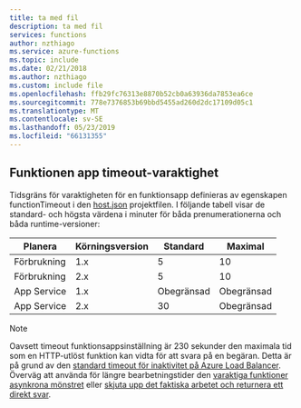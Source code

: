 ```yaml
---
title: ta med fil
description: ta med fil
services: functions
author: nzthiago
ms.service: azure-functions
ms.topic: include
ms.date: 02/21/2018
ms.author: nzthiago
ms.custom: include file
ms.openlocfilehash: ffb29fc76313e8870b52cb0a63936da7853ea6ce
ms.sourcegitcommit: 778e7376853b69bbd5455ad260d2dc17109d05c1
ms.translationtype: MT
ms.contentlocale: sv-SE
ms.lasthandoff: 05/23/2019
ms.locfileid: "66131355"
---
```

## <a name="timeout"></a>Funktionen app timeout-varaktighet 

Tidsgräns för varaktigheten för en funktionsapp definieras av egenskapen functionTimeout i den [host.json](../articles/azure-functions/functions-host-json.md#functiontimeout) projektfilen. I följande tabell visar de standard- och högsta värdena i minuter för båda prenumerationerna och båda runtime-versioner:

| Planera | Körningsversion | Standard | Maximal |
|------|---------|---------|---------|
| Förbrukning | 1.x | 5 | 10 |
| Förbrukning | 2.x | 5 | 10 |
| App Service | 1.x | Obegränsad | Obegränsad |
| App Service | 2.x | 30 | Obegränsad |

> [!NOTE] 
> Oavsett timeout funktionsappsinställning är 230 sekunder den maximala tid som en HTTP-utlöst funktion kan vidta för att svara på en begäran. Detta är på grund av den [standard timeout för inaktivitet på Azure Load Balancer](../articles/app-service/faq-availability-performance-application-issues.md#why-does-my-request-time-out-after-230-seconds). Överväg att använda för längre bearbetningstider den [varaktiga funktioner asynkrona mönstret](../articles/azure-functions/durable/durable-functions-concepts.md#async-http) eller [skjuta upp det faktiska arbetet och returnera ett direkt svar](../articles/azure-functions/functions-best-practices.md#avoid-long-running-functions).
